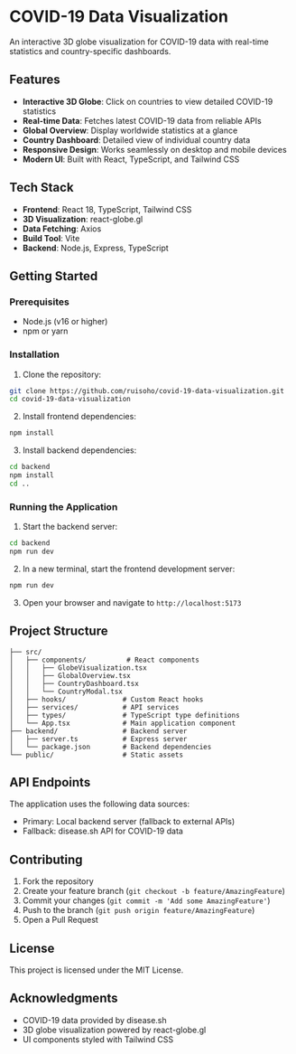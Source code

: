 # COVID-19 Data Visualization

An interactive 3D globe visualization for COVID-19 data with real-time statistics and country-specific dashboards.

## Features

- **Interactive 3D Globe**: Click on countries to view detailed COVID-19 statistics
- **Real-time Data**: Fetches latest COVID-19 data from reliable APIs
- **Global Overview**: Display worldwide statistics at a glance
- **Country Dashboard**: Detailed view of individual country data
- **Responsive Design**: Works seamlessly on desktop and mobile devices
- **Modern UI**: Built with React, TypeScript, and Tailwind CSS

## Tech Stack

- **Frontend**: React 18, TypeScript, Tailwind CSS
- **3D Visualization**: react-globe.gl
- **Data Fetching**: Axios
- **Build Tool**: Vite
- **Backend**: Node.js, Express, TypeScript

## Getting Started

### Prerequisites

- Node.js (v16 or higher)
- npm or yarn

### Installation

1. Clone the repository:
```bash
git clone https://github.com/ruisoho/covid-19-data-visualization.git
cd covid-19-data-visualization
```

2. Install frontend dependencies:
```bash
npm install
```

3. Install backend dependencies:
```bash
cd backend
npm install
cd ..
```

### Running the Application

1. Start the backend server:
```bash
cd backend
npm run dev
```

2. In a new terminal, start the frontend development server:
```bash
npm run dev
```

3. Open your browser and navigate to `http://localhost:5173`

## Project Structure

```
├── src/
│   ├── components/          # React components
│   │   ├── GlobeVisualization.tsx
│   │   ├── GlobalOverview.tsx
│   │   ├── CountryDashboard.tsx
│   │   └── CountryModal.tsx
│   ├── hooks/              # Custom React hooks
│   ├── services/           # API services
│   ├── types/              # TypeScript type definitions
│   └── App.tsx             # Main application component
├── backend/                # Backend server
│   ├── server.ts           # Express server
│   └── package.json        # Backend dependencies
└── public/                 # Static assets
```

## API Endpoints

The application uses the following data sources:
- Primary: Local backend server (fallback to external APIs)
- Fallback: disease.sh API for COVID-19 data

## Contributing

1. Fork the repository
2. Create your feature branch (`git checkout -b feature/AmazingFeature`)
3. Commit your changes (`git commit -m 'Add some AmazingFeature'`)
4. Push to the branch (`git push origin feature/AmazingFeature`)
5. Open a Pull Request

## License

This project is licensed under the MIT License.

## Acknowledgments

- COVID-19 data provided by disease.sh
- 3D globe visualization powered by react-globe.gl
- UI components styled with Tailwind CSS
